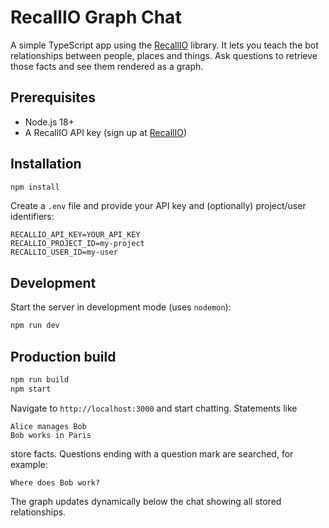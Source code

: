# RecallIO Graph Chat

A simple TypeScript app using the [RecallIO](https://www.npmjs.com/package/recallio) library. It lets you teach the bot relationships between people, places and things. Ask questions to retrieve those facts and see them rendered as a graph.

## Prerequisites

- Node.js 18+
- A RecallIO API key (sign up at [RecallIO](https://app.recallio.ai))

## Installation

```bash
npm install
```

Create a `.env` file and provide your API key and (optionally) project/user identifiers:

```
RECALLIO_API_KEY=YOUR_API_KEY
RECALLIO_PROJECT_ID=my-project
RECALLIO_USER_ID=my-user
```

## Development

Start the server in development mode (uses `nodemon`):

```bash
npm run dev
```

## Production build

```bash
npm run build
npm start
```

Navigate to `http://localhost:3000` and start chatting. Statements like

```
Alice manages Bob
Bob works in Paris
```

store facts. Questions ending with a question mark are searched, for example:

```
Where does Bob work?
```

The graph updates dynamically below the chat showing all stored relationships.


